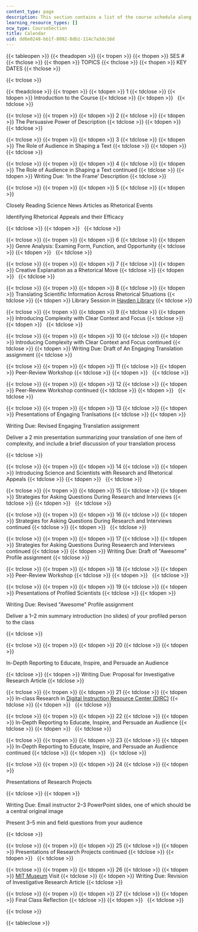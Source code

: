 ```yaml
---
content_type: page
description: This section contains a list of the course schedule along with key dates.
learning_resource_types: []
ocw_type: CourseSection
title: Calendar
uid: dd6e0248-bb1f-8092-8db1-114c7a3dc16d
---
```


{{< tableopen >}}
{{< theadopen >}}
{{< tropen >}}
{{< thopen >}}
SES #
{{< thclose >}}
{{< thopen >}}
TOPICS
{{< thclose >}}
{{< thopen >}}
KEY DATES
{{< thclose >}}

{{< trclose >}}

{{< theadclose >}}
{{< tropen >}}
{{< tdopen >}}
1
{{< tdclose >}}
{{< tdopen >}}
Introduction to the Course
{{< tdclose >}}
{{< tdopen >}}
 
{{< tdclose >}}

{{< trclose >}}
{{< tropen >}}
{{< tdopen >}}
2
{{< tdclose >}}
{{< tdopen >}}
The Persuasive Power of Description
{{< tdclose >}}
{{< tdopen >}}
 
{{< tdclose >}}

{{< trclose >}}
{{< tropen >}}
{{< tdopen >}}
3
{{< tdclose >}}
{{< tdopen >}}
The Role of Audience in Shaping a Text
{{< tdclose >}}
{{< tdopen >}}
 
{{< tdclose >}}

{{< trclose >}}
{{< tropen >}}
{{< tdopen >}}
4
{{< tdclose >}}
{{< tdopen >}}
The Role of Audience in Shaping a Text continued
{{< tdclose >}}
{{< tdopen >}}
Writing Due: 'In the Frame' Description
{{< tdclose >}}

{{< trclose >}}
{{< tropen >}}
{{< tdopen >}}
5
{{< tdclose >}}
{{< tdopen >}}


Closely Reading Science News Articles as Rhetorical Events

Identifying Rhetorical Appeals and their Efficacy


{{< tdclose >}}
{{< tdopen >}}
 
{{< tdclose >}}

{{< trclose >}}
{{< tropen >}}
{{< tdopen >}}
6
{{< tdclose >}}
{{< tdopen >}}
Genre Analysis: Examing Form, Function, and Opportunity
{{< tdclose >}}
{{< tdopen >}}
 
{{< tdclose >}}

{{< trclose >}}
{{< tropen >}}
{{< tdopen >}}
7
{{< tdclose >}}
{{< tdopen >}}
Creative Explanation as a Rhetorical Move
{{< tdclose >}}
{{< tdopen >}}
 
{{< tdclose >}}

{{< trclose >}}
{{< tropen >}}
{{< tdopen >}}
8
{{< tdclose >}}
{{< tdopen >}}
Translating Scientific Information Across Rhetorical Situations
{{< tdclose >}}
{{< tdopen >}}
Library Session in [Hayden Library](https://libraries.mit.edu/hayden/)
{{< tdclose >}}

{{< trclose >}}
{{< tropen >}}
{{< tdopen >}}
9
{{< tdclose >}}
{{< tdopen >}}
Introducing Complexity with Clear Context and Focus
{{< tdclose >}}
{{< tdopen >}}
 
{{< tdclose >}}

{{< trclose >}}
{{< tropen >}}
{{< tdopen >}}
10
{{< tdclose >}}
{{< tdopen >}}
Introducing Complexity with Clear Context and Focus continued
{{< tdclose >}}
{{< tdopen >}}
Writing Due: Draft of An Engaging Translation assignment
{{< tdclose >}}

{{< trclose >}}
{{< tropen >}}
{{< tdopen >}}
11
{{< tdclose >}}
{{< tdopen >}}
Peer-Review Workshop
{{< tdclose >}}
{{< tdopen >}}
 
{{< tdclose >}}

{{< trclose >}}
{{< tropen >}}
{{< tdopen >}}
12
{{< tdclose >}}
{{< tdopen >}}
Peer-Review Workshop continued
{{< tdclose >}}
{{< tdopen >}}
 
{{< tdclose >}}

{{< trclose >}}
{{< tropen >}}
{{< tdopen >}}
13
{{< tdclose >}}
{{< tdopen >}}
Presentations of Engaging Tranlsations
{{< tdclose >}}
{{< tdopen >}}


Writing Due: Revised Engaging Translation assignment

Deliver a 2 min presentation summarizing your translation of one item of complexity, and include a brief discussion of your translation process


{{< tdclose >}}

{{< trclose >}}
{{< tropen >}}
{{< tdopen >}}
14
{{< tdclose >}}
{{< tdopen >}}
Introducing Science and Scientists with Research and Rhetorical Appeals
{{< tdclose >}}
{{< tdopen >}}
 
{{< tdclose >}}

{{< trclose >}}
{{< tropen >}}
{{< tdopen >}}
15
{{< tdclose >}}
{{< tdopen >}}
Strategies for Asking Questions During Research and Interviews
{{< tdclose >}}
{{< tdopen >}}
 
{{< tdclose >}}

{{< trclose >}}
{{< tropen >}}
{{< tdopen >}}
16
{{< tdclose >}}
{{< tdopen >}}
Strategies for Asking Questions During Research and Interviews continued
{{< tdclose >}}
{{< tdopen >}}
 
{{< tdclose >}}

{{< trclose >}}
{{< tropen >}}
{{< tdopen >}}
17
{{< tdclose >}}
{{< tdopen >}}
Strategies for Asking Questions During Reseaerch and Interviews continued
{{< tdclose >}}
{{< tdopen >}}
Writing Due: Draft of "Awesome" Profile assignment
{{< tdclose >}}

{{< trclose >}}
{{< tropen >}}
{{< tdopen >}}
18
{{< tdclose >}}
{{< tdopen >}}
Peer-Review Workshop
{{< tdclose >}}
{{< tdopen >}}
 
{{< tdclose >}}

{{< trclose >}}
{{< tropen >}}
{{< tdopen >}}
19
{{< tdclose >}}
{{< tdopen >}}
Presentations of Profiled Scientists
{{< tdclose >}}
{{< tdopen >}}


Writing Due: Revised "Awesome" Profile assignment

Deliver a 1–2 min summary introduction (no slides) of your profiled person to the class


{{< tdclose >}}

{{< trclose >}}
{{< tropen >}}
{{< tdopen >}}
20
{{< tdclose >}}
{{< tdopen >}}


In-Depth Reporting to Educate, Inspire, and Persuade an Audience


{{< tdclose >}}
{{< tdopen >}}
Writing Due: Proposal for Investigative Research Article
{{< tdclose >}}

{{< trclose >}}
{{< tropen >}}
{{< tdopen >}}
21
{{< tdclose >}}
{{< tdopen >}}
In-class Research in [Digital Instruction Resource Center (DIRC)](https://libraries.mit.edu/dirc/)
{{< tdclose >}}
{{< tdopen >}}
 
{{< tdclose >}}

{{< trclose >}}
{{< tropen >}}
{{< tdopen >}}
22
{{< tdclose >}}
{{< tdopen >}}
In-Depth Reporting to Educate, Inspire, and Persuade an Audience
{{< tdclose >}}
{{< tdopen >}}
 
{{< tdclose >}}

{{< trclose >}}
{{< tropen >}}
{{< tdopen >}}
23
{{< tdclose >}}
{{< tdopen >}}
In-Depth Reporting to Educate, Inspire, and Persuade an Audience continued
{{< tdclose >}}
{{< tdopen >}}
 
{{< tdclose >}}

{{< trclose >}}
{{< tropen >}}
{{< tdopen >}}
24
{{< tdclose >}}
{{< tdopen >}}


Presentations of Research Projects


{{< tdclose >}}
{{< tdopen >}}


Writing Due: Email instructor 2–3 PowerPoint slides, one of which should be a central original image

Present 3–5 min and field questions from your audience


{{< tdclose >}}

{{< trclose >}}
{{< tropen >}}
{{< tdopen >}}
25
{{< tdclose >}}
{{< tdopen >}}
Presentations of Research Projects continued
{{< tdclose >}}
{{< tdopen >}}
 
{{< tdclose >}}

{{< trclose >}}
{{< tropen >}}
{{< tdopen >}}
26
{{< tdclose >}}
{{< tdopen >}}
[MIT Museum](https://mitmuseum.mit.edu/) Visit
{{< tdclose >}}
{{< tdopen >}}
Writing Due: Revision of Investigative Research Article
{{< tdclose >}}

{{< trclose >}}
{{< tropen >}}
{{< tdopen >}}
27
{{< tdclose >}}
{{< tdopen >}}
Final Class Reflection
{{< tdclose >}}
{{< tdopen >}}
 
{{< tdclose >}}

{{< trclose >}}

{{< tableclose >}}